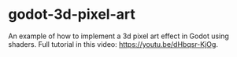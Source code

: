 # godot-3d-pixel-art
An example of how to implement a 3d pixel art effect in Godot using shaders. Full tutorial in this video: https://youtu.be/dHbqsr-KjOg.
